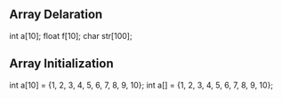 
## Array Delaration
int a[10];
float f[10];
char str[100];


## Array Initialization
int a[10] = {1, 2, 3, 4, 5, 6, 7, 8, 9, 10};
int a[] = {1, 2, 3, 4, 5, 6, 7, 8, 9, 10};
